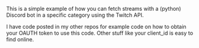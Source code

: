 
This is a simple example of how you can fetch streams with a (python) Discord bot in a specific category using the Twitch API.

I have code posted in my other repos for example code on how to obtain your OAUTH token to use this code. Other stuff like your client_id is easy to find online.
